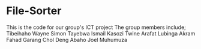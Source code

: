# File-Sorter
This is the code for our group's ICT project
The group members include;
Tibeihaho Wayne
Simon Tayebwa
Ismail Kasozi
Twine Arafat 
Lubinga Akram Fahad
Garang Chol Deng
Abaho Joel Muhumuza
